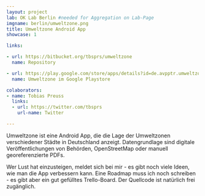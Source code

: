 ```yaml
---
layout: project
lab: OK Lab Berlin #needed for Aggregation on Lab-Page
imgname: berlin/umweltzone.png
title: Umweltzone Android App
showcase: 1

links:

- url: https://bitbucket.org/tbsprs/umweltzone
  name: Repository

- url: https://play.google.com/store/apps/details?id=de.avpptr.umweltzone
  name: Umweltzone im Google Playstore

colaborators:
- name: Tobias Preuss
  links:
  - url: https://twitter.com/tbsprs
    url-name: Twitter

---
```


Umweltzone ist eine Android App, die die Lage der Umweltzonen verschiedener Städte in Deutschland anzeigt. Datengrundlage sind digitale Veröffentlichungen von Behörden, OpenStreetMap oder manuell georeferenzierte PDFs.<br />

Wer Lust hat einzusteigen, meldet sich bei mir - es gibt noch viele Ideen, wie man die App verbessern kann. Eine Roadmap muss ich noch schreiben - es gibt aber ein gut gefülltes Trello-Board. Der Quellcode ist natürlich frei zugänglich.
